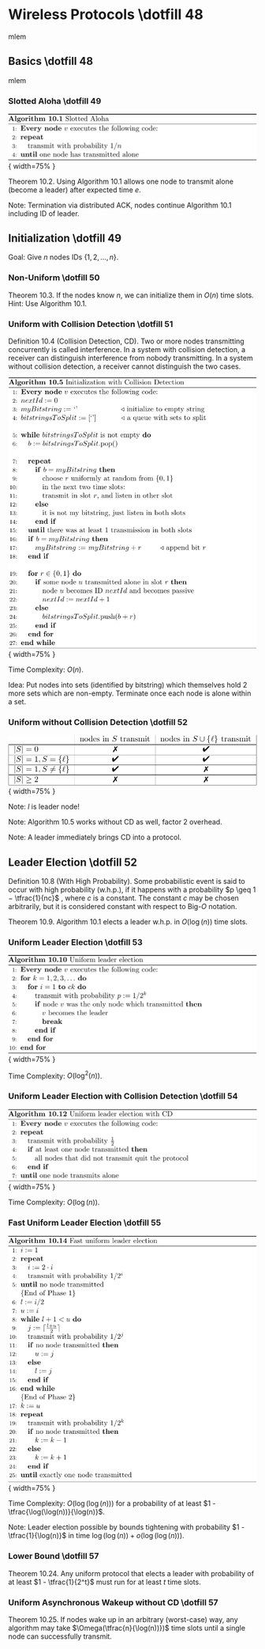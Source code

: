 # Wireless Protocols \dotfill 48
mlem

## Basics \dotfill 48
mlem

### Slotted Aloha \dotfill 49
![](images/algos/10-01_slotted-aloha.png){ width=75% }

Theorem 10.2. Using Algorithm 10.1 allows one node to transmit alone (become a leader) after expected time $e$.

Note: Termination via distributed ACK, nodes continue Algorithm 10.1 including ID of leader.

## Initialization \dotfill 49
Goal: Give $n$ nodes IDs $\{1, 2, \dots, n \}$.

### Non-Uniform \dotfill 50
Theorem 10.3. If the nodes know $n$, we can initialize them in $O(n)$ time slots. Hint: Use Algorithm 10.1.

### Uniform with Collision Detection \dotfill 51
Definition 10.4 (Collision Detection, CD). Two or more nodes transmitting concurrently is called interference. In a system with collision detection, a receiver can distinguish interference from nobody transmitting. In a system without collision detection, a receiver cannot distinguish the two cases.

![](images/algos/10-05_initialization-with-collision-detection.png){ width=75% }

Time Complexity: $O(n)$.

Idea: Put nodes into sets (identified by bitstring) which themselves hold 2 more sets which are non-empty. Terminate once each node is alone within a set.

### Uniform without Collision Detection \dotfill 52
![](images/visualizations/10_uniform-init-no-cd-table.png){ width=75% }

Note: $l$ is leader node!

Note: Algorithm 10.5 works without CD as well, factor 2 overhead.

Note: A leader immediately brings CD into a protocol.

## Leader Election \dotfill 52
Definition 10.8 (With High Probability). Some probabilistic event is said to occur with high probability (w.h.p.), if it happens with a probability $p \geq 1 − \tfrac{1}{nc}$ , where $c$ is a constant. The constant $c$ may be chosen arbitrarily, but it is considered constant with respect to Big-$O$ notation.

Theorem 10.9. Algorithm 10.1 elects a leader w.h.p. in $O(\log(n))$ time slots.

### Uniform Leader Election \dotfill 53
![](images/algos/10-10_uniform-leader-election.png){ width=75% }

Time Complexity: $O(\log^2(n))$.

### Uniform Leader Election with Collision Detection \dotfill 54
![](images/algos/10-12_uniform-leader-election-with-cd.png){ width=75% }

Time Complexity: $O(\log(n))$.

### Fast Uniform Leader Election \dotfill 55
![](images/algos/10-14_fast-uniform-leader-election.png){ width=75% }

Time Complexity: $O(\log(\log(n)))$ for a probability of at least $1 - \tfrac{\log(\log(n))}{\log(n)}$.

Note: Leader election possible by bounds tightening with probability $1 - \tfrac{1}{\log(n)}$ in time $\log(\log(n)) + o(\log(\log(n)))$.

### Lower Bound \dotfill 57
Theorem 10.24. Any uniform protocol that elects a leader with probability of at least $1 - \tfrac{1}{2^t}$ must run for at least $t$ time slots.

### Uniform Asynchronous Wakeup without CD \dotfill 57
Theorem 10.25. If nodes wake up in an arbitrary (worst-case) way, any algorithm may take $\Omega(\tfrac{n}{\log(n))})$ time slots until a single node can successfully
transmit.
